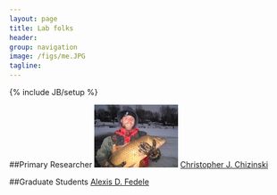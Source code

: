 ```yaml
---
layout: page
title: Lab folks
header: 
group: navigation
image: /figs/me.JPG
tagline: 
---
```

{% include JB/setup %}

##Primary Researcher
![alt text](/figs/chiz1.jpg "Chris Chizinski")     [Christopher J. Chizinski](/chrischizinski.html) 

##Graduate Students
[Alexis D. Fedele](/alexisfedele.html)